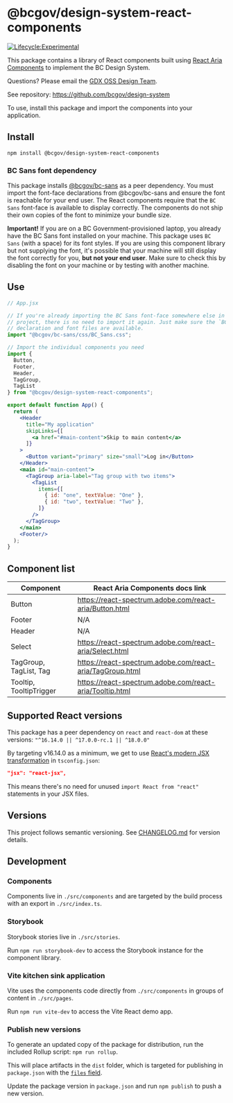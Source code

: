 # @bcgov/design-system-react-components

[![Lifecycle:Experimental](https://img.shields.io/badge/Lifecycle-Experimental-339999)](https://github.com/bcgov/repomountie/blob/master/doc/lifecycle-badges.md)

This package contains a library of React components built using [React Aria Components](https://react-spectrum.adobe.com/react-aria/react-aria-components.html) to implement the BC Design System.

Questions? Please email the <a href="mailto:DesignSystem@gov.bc.ca">GDX OSS Design Team</a>.

See repository: https://github.com/bcgov/design-system

To use, install this package and import the components into your application.

## Install

`npm install @bcgov/design-system-react-components`

### BC Sans font dependency

This package installs [@bcgov/bc-sans](https://www.npmjs.com/package/@bcgov/bc-sans) as a peer dependency. You must import the font-face declarations from @bcgov/bc-sans and ensure the font is reachable for your end user. The React components require that the `BC Sans` font-face is available to display correctly. The components do not ship their own copies of the font to minimize your bundle size.

**Important!** If you are on a BC Government-provisioned laptop, you already have the BC Sans font installed on your machine. This package uses `BC Sans` (with a space) for its font styles. If you are using this component library but not supplying the font, it's possible that your machine will still display the font correctly for you, **but not your end user**. Make sure to check this by disabling the font on your machine or by testing with another machine.

## Use

```jsx
// App.jsx

// If you're already importing the BC Sans font-face somewhere else in your
// project, there is no need to import it again. Just make sure the `BC Sans`
// declaration and font files are available.
import "@bcgov/bc-sans/css/BC_Sans.css";

// Import the individual components you need
import {
  Button,
  Footer,
  Header,
  TagGroup,
  TagList
} from "@bcgov/design-system-react-components";

export default function App() {
  return (
    <Header
      title="My application"
      skipLinks={[
        <a href="#main-content">Skip to main content</a>
      ]}
    >
      <Button variant="primary" size="small">Log in</Button>
    </Header>
    <main id="main-content">
      <TagGroup aria-label="Tag group with two items">
        <TagList
          items={[
            { id: "one", textValue: "One" },
            { id: "two", textValue: "Two" },
          ]}
        />
      </TagGroup>
    </main>
    <Footer/>
  );
}
```

## Component list

| Component               | React Aria Components docs link                           |
| ----------------------- | --------------------------------------------------------- |
| Button                  | https://react-spectrum.adobe.com/react-aria/Button.html   |
| Footer                  | N/A                                                       |
| Header                  | N/A                                                       |
| Select                  | https://react-spectrum.adobe.com/react-aria/Select.html   |
| TagGroup, TagList, Tag  | https://react-spectrum.adobe.com/react-aria/TagGroup.html |
| Tooltip, TooltipTrigger | https://react-spectrum.adobe.com/react-aria/Tooltip.html  |

## Supported React versions

This package has a peer dependency on `react` and `react-dom` at these versions: `"^16.14.0 || ^17.0.0-rc.1 || ^18.0.0"`

By targeting v16.14.0 as a minimum, we get to use [React's modern JSX transformation](https://legacy.reactjs.org/blog/2020/09/22/introducing-the-new-jsx-transform.html) in `tsconfig.json`:

```json
"jsx": "react-jsx",
```

This means there's no need for unused `import React from "react"` statements in your JSX files.

## Versions

This project follows semantic versioning. See [CHANGELOG.md](./CHANGELOG.md) for version details.

## Development

### Components

Components live in `./src/components` and are targeted by the build process with an export in `./src/index.ts`.

### Storybook

Storybook stories live in `./src/stories`.

Run `npm run storybook-dev` to access the Storybook instance for the component library.

### Vite kitchen sink application

Vite uses the components code directly from `./src/components` in groups of content in `./src/pages`.

Run `npm run vite-dev` to access the Vite React demo app.

### Publish new versions

To generate an updated copy of the package for distribution, run the included Rollup script: `npm run rollup`.

This will place artifacts in the `dist` folder, which is targeted for publishing in `package.json` with the [`files` field](https://docs.npmjs.com/cli/v10/configuring-npm/package-json#files).

Update the package version in `package.json` and run `npm publish` to push a new version.
